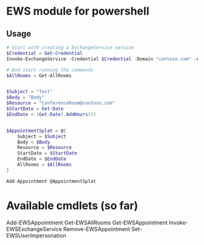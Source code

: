 # EWS module for powershell
## Usage
```powershell
# Start with creating a ExchangeService session
$Credential = Get-Credential
Invoke-ExchangeService -Credential $Credential -Domain "contoso.com" -AutoDiscoverUrl "user@contoso.com"

# And start running the commands
$AllRooms = Get-AllRooms


$Subject = "Test"
$Body = "Body"
$Resource = "ConferenceRoom@contoso.com"
$StartDate = Get-Date
$EndDate = (Get-Date).AddHours(2)


$AppointmentSplat = @{
    Subject = $Subject
    Body = $Body
    Resource = $Resource
    StartDate = $StartDate
    EndDate = $EndDate
    AllRooms = $AllRooms
}

Add-Appointment @AppointmentSplat
```

# Available cmdlets (so far)
Add-EWSAppointment
Get-EWSAllRooms
Get-EWSAppointment
Invoke-EWSExchangeService
Remove-EWSAppointment
Set-EWSUserImpersonation